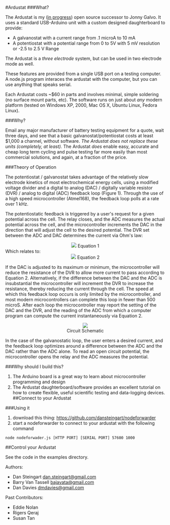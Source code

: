 #Ardustat
###What?

The Ardustat is my ([in progress](/archive/how-open-is-open)) open source successor to Jonny Galvo.  It uses a standard USB-Arduino unit with a custom designed daughterboard to provide:

- A galvanostat with a current range from  .1 microA to 10 mA
- A potentiostat with a potential range from 0 to 5V with 5 mV resolution or -2.5 to 2.5 V Range

The Ardustat is a *three electrode* system, but can be used in two electrode mode as well.

These features are provided from a single USB port on a testing computer.  A node.js program interaces the ardustat with the computer, but you can use anything that speaks serial.  

Each Ardustat costs ~$60 in parts and involves minimal, simple soldering (no surface mount parts, etc).  The software runs on just about _any_ modern platform (tested on Windows XP, 2000, Mac OS X, Ubuntu Linux, Fedora Linux).  

###Why?

Email any major manufacturer of battery testing equipment for a quote, wait three days, and see that a basic galvanostat/potentiostat costs at least $1,000 a channel, without software.  *The Ardustat does not replace these units (completely, at least).*  The Ardustat _does_ enable easy, accurate and cheap long term cycling and pulse testing far more easily than most commercial solutions, and again, at a fraction of the price.

###Theory of Operation

The potentiostat / galvanostat takes advantage of the relatively slow electrode kinetics of most electrochemical energy cells, using a modified voltage divider  and a digital to analog (DAC) / digitally variable resistor  (DVR) /  analog to digital (ADC) feedback loop (Figure 1).  Through the use of a high speed microcontroller (Atmel168), the feedback loop polls at a rate over 1 kHz. 

The potentiostatic feedback is triggered by a user's request for a given potential across the cell.  The relay closes, and the ADC measures the actual potential across the cell, and the microcontroller increments the DAC in the direction that will adjust the cell to the desired potential.  The DVR set between the ADC and DAC determines the current via Ohm's law:

<center><img src="http://steingart.princeton.edu/goodies/eqn1.png">  
Equation 1</center>
Which relates to: <center><img src="http://steingart.princeton.edu/goodies/eqn2.png">  
Equation 2</center>

If the DAC is adjusted to its maximum or minimum, the microcontroller will reduce the resistance of the DVR to allow more current to pass according to Equation 2.  Alternatively, if the difference between the DAC and the ADC is insubstantial the microcontroller will increment the DVR to increase the resistance, thereby reducing the current through the cell.  The speed at which this feedback loop occurs is only limited by the microcontroller, and most modern microcontrollers can complete this loop in fewer than 500 microS.  After each loop the microcontroller may report the setting of the DAC and the DVR, and the reading of the ADC from which a computer program can compute the current instantaneously via Equation 2.

<center><img src="http://steingart.princeton.edu/goodies/scheme.png"><br>Circuit Schematic</center>

In the case of the galvanostatic loop, the user enters a desired current, and the feedback loop optimizes around a difference between the ADC and the DAC rather than the ADC alone.  To read an open circuit potential, the microcontroller opens the relay and the ADC measures the potential.

###Why should I build this?

1. The Arduino board is a great way to learn about microcontroller programming and design
2. The Ardustat daughterboard/software provides an excellent tutorial on how to create flexible, useful scientific testing and data-logging devices. 
##Connect to your Ardustat   

###Using it
1) download this thing: https://github.com/dansteingart/nodeforwarder  
2) start a nodeforwarder to connect to your ardustat with the following command

 ```node nodeforwader.js [HTTP PORT] [SERIAL PORT] 57600 1000```

##Control your Ardustat

See the code in the examples directory.  

Authors:
- Dan Steingart <dan.steingart@gmail.com>
- Barry Van Tassell <bajavata@gmail.com>
- Dan Davies <dmdavies@gmail.com>

Past Contributors:
- Eddie Nolan 
- Rigers Qeraj 
- Susan Tan 
